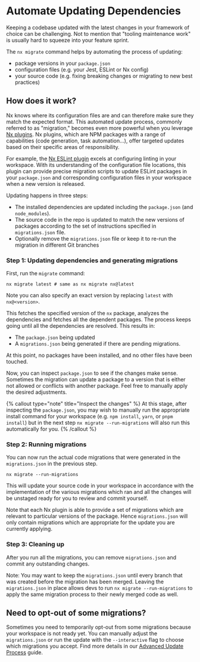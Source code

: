 # Automate Updating Dependencies

Keeping a codebase updated with the latest changes in your framework of choice can be challenging. Not to mention that "tooling maintenance work" is usually hard to squeeze into your feature sprint.

The `nx migrate` command helps by automating the process of updating:

- package versions in your `package.json`
- configuration files (e.g. your Jest, ESLint or Nx config)
- your source code (e.g. fixing breaking changes or migrating to new best practices)

## How does it work?

Nx knows where its configuration files are and can therefore make sure they match the expected format. This automated update process, commonly referred to as "migration," becomes even more powerful when you leverage [Nx plugins](/packages). Nx plugins, which are NPM packages with a range of capabilities (code generation, task automation...), offer targeted updates based on their specific areas of responsibility.

For example, the [Nx ESLint plugin](/packages/linter) excels at configuring linting in your workspace. With its understanding of the configuration file locations, this plugin can provide precise migration scripts to update ESLint packages in your `package.json` and corresponding configuration files in your workspace when a new version is released.

Updating happens in three steps:

- The installed dependencies are updated including the `package.json` (and `node_modules`).
- The source code in the repo is updated to match the new versions of packages according to the set of instructions specified in `migrations.json` file.
- Optionally remove the `migrations.json` file or keep it to re-run the migration in different Git branches

### Step 1: Updating dependencies and generating migrations

First, run the `migrate` command:

```shell
nx migrate latest # same as nx migrate nx@latest
```

Note you can also specify an exact version by replacing `latest` with `nx@<version>`.

This fetches the specified version of the `nx` package, analyzes the dependencies and fetches all the dependent packages. The process keeps going until all the dependencies are resolved. This results in:

- The `package.json` being updated
- A `migrations.json` being generated if there are pending migrations.

At this point, no packages have been installed, and no other files have been touched.

Now, you can inspect `package.json` to see if the changes make sense. Sometimes the migration can update a package to a version that is either not allowed or conflicts with another package. Feel free to manually apply the desired adjustments.

{% callout type="note" title="Inspect the changes" %}
At this stage, after inspecting the `package.json`, you may wish to manually run the appropriate install command for your workspace (e.g. `npm install`, `yarn`, or `pnpm install`) but in the next step `nx migrate --run-migrations` will also run this automatically for you.
{% /callout %}

### Step 2: Running migrations

You can now run the actual code migrations that were generated in the `migrations.json` in the previous step.

```shell
nx migrate --run-migrations
```

This will update your source code in your workspace in accordance with the implementation of the various migrations which ran and all the changes will be unstaged ready for you to review and commit yourself.

Note that each Nx plugin is able to provide a set of migrations which are relevant to particular versions of the package. Hence `migrations.json` will only contain migrations which are appropriate for the update you are currently applying.

### Step 3: Cleaning up

After you run all the migrations, you can remove `migrations.json` and commit any outstanding changes.

Note: You may want to keep the `migrations.json` until every branch that was created before the migration has been merged. Leaving the `migrations.json` in place allows devs to run `nx migrate --run-migrations` to apply the same migration process to their newly merged code as well.

## Need to opt-out of some migrations?

Sometimes you need to temporarily opt-out from some migrations because your workspace is not ready yet. You can manually adjust the `migrations.json` or run the update with the `--interactive` flag to choose which migrations you accept. Find more details in our [Advanced Update Process](/recipes/other/advanced-update) guide.
